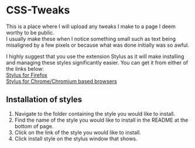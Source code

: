 # CSS-Tweaks
This is a place where I will upload any tweaks I make to a page I deem worthy to be public.  
I usually make these when I notice something small such as text being misaligned by a few pixels or because what was done initially was so awful.

I highly suggest that you use the extension Stylus as it will make installing and managing these styles significantly easier. You can get it from either of the links below:  
[Stylus for Firefox](https://addons.mozilla.org/en-US/firefox/addon/styl-us/)  
[Stylus for Chrome/Chromium based browsers](https://chrome.google.com/webstore/detail/stylus/clngdbkpkpeebahjckkjfobafhncgmne)

## Installation of styles
1. Navigate to the folder containing the style you would like to install.
2. Find the name of the style you would like to install in the README at the bottom of page.
3. Click on the link of the style you would like to install.
4. Click install style on the stylus window that shows.

